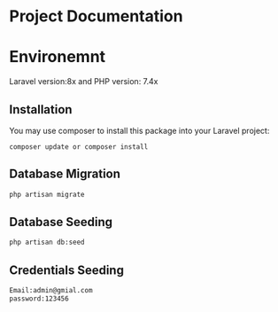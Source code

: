 # Project Documentation

# Environemnt
 Laravel version:8x and PHP version: 7.4x

## Installation

You may use composer to install this package into your Laravel project:

``` 
composer update or composer install
```



## Database Migration

```bash
php artisan migrate 
```
## Database Seeding

```bash
php artisan db:seed 
```
## Credentials Seeding

```bash
Email:admin@gmial.com
password:123456
```
